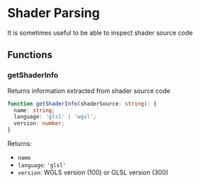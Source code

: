 # Shader Parsing

It is sometimes useful to be able to inspect shader source code

## Functions

### getShaderInfo

Returns information extracted from shader source code

```typescript
function getShaderInfo(shaderSource: string): {
  name: string;
  language: 'glsl' | 'wgsl';
  version: number;
}
```

Returns:
- `name`
- `language`: `'glsl'`
- `version`: WGLS version (100) or GLSL version (300)